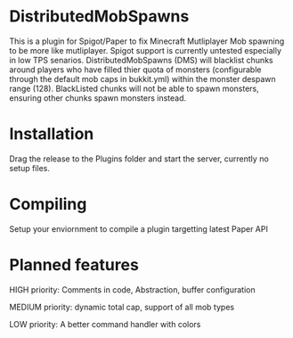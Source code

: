 # DistributedMobSpawns
This is a plugin for Spigot/Paper to fix Minecraft Mutliplayer Mob spawning to be more like mutliplayer. Spigot support is currently untested especially in low TPS senarios. DistributedMobSpawns (DMS) will blacklist chunks around players who have filled thier quota of monsters (configurable through the default mob caps in bukkit.yml) within the monster despawn range (128). BlackListed chunks will not be able to spawn monsters, ensuring other chunks spawn monsters instead.
# Installation
Drag the release to the Plugins folder and start the server, currently no setup files.
# Compiling
Setup your enviornment to compile a plugin targetting latest Paper API
# Planned features

HIGH priority:
Comments in code,
Abstraction,
buffer configuration

MEDIUM priority:
dynamic total cap,
support of all mob types

LOW priority:
A better command handler with colors
